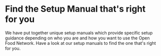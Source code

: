 # Find the Setup Manual that's right for you
We have put together unique setup manuals which provide specific setup guidance depending on who you are and how you want to use the Open Food Network. Have a look at our setup manuals to find the one that's right for you.